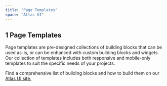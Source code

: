 ```yaml
---
title: "Page Templates"
space: "Atlas UI"
---
```


## 1 Page Templates

Page templates are pre-designed collections of building blocks that can be used as-is, or can be enhanced with custom building blocks and widgets. Our collection of templates includes both responsive and mobile-only templates to suit the specific needs of your projects.

Find a comprehensive list of building blocks and how to build them on our [Atlas UI site.](https://atlas.mendix.com/p/templates)
